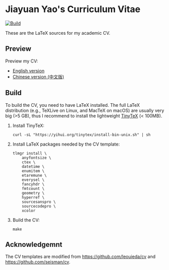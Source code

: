 # Jiayuan Yao's Curriculum Vitae

[![Build](https://github.com/core-man/cv/workflows/Build/badge.svg)](https://github.com/core-man/cv/actions?query=workflow%3ABuild)

These are the LaTeX sources for my academic CV.

## Preview

Preview my CV:

- [English version](https://github.com/core-man/cv/blob/gh-pages/JYao_cv_en.pdf)
- [Chinese version (中文版)](https://github.com/core-man/cv/blob/gh-pages/JYao_cv_cn.pdf)

## Build

To build the CV, you need to have LaTeX installed. The full LaTeX distribution
(e.g., TeXLive on Linux, and MacTeX on macOS) are usually very big (>5 GB),
thus I recommend to install the lightweight [TinyTeX](https://yihui.org/tinytex/)
(< 100MB).

1. 	Install TinyTeX:

		curl -sL "https://yihui.org/tinytex/install-bin-unix.sh" | sh

2. 	Install LaTeX packages needed by the CV template:

        tlmgr install \
            anyfontsize \
            ctex \
            datetime \
            enumitem \
            etaremune \
            everysel \
            fancyhdr \
            fmtcount \
            geometry \
            hyperref \
            sourcesanspro \
            sourcecodepro \
            xcolor

3. 	Build the CV:

		make

## Acknowledgemnt

The CV templates are modified from https://github.com/leouieda/cv
and https://github.com/seisman/cv.
